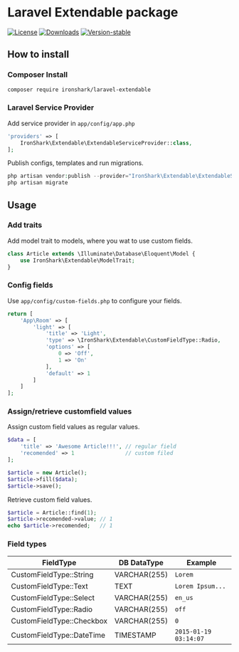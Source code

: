 Laravel Extendable package
==========================

[![License](https://img.shields.io/github/license/ironsharkde/laravel-extendable.svg)](https://packagist.org/packages/ironshark/laravel-extendable)
[![Downloads](https://img.shields.io/packagist/dt/ironshark/laravel-extendable.svg)](https://packagist.org/packages/ironshark/laravel-extendable)
[![Version-stable](https://img.shields.io/packagist/v/ironshark/laravel-extendable.svg)](https://packagist.org/packages/ironshark/laravel-extendable)


## How to install

### Composer Install

```sh
composer require ironshark/laravel-extendable
```

### Laravel Service Provider

Add service provider in `app/config/app.php`

```php
'providers' => [
    IronShark\Extendable\ExtendableServiceProvider::class,
];
```


Publish configs, templates and run migrations.

```php
php artisan vendor:publish --provider="IronShark\Extendable\ExtendableServiceProvider"
php artisan migrate
```

## Usage

### Add traits

Add model trait to models, where you wat to use custom fields.

```php
class Article extends \Illuminate\Database\Eloquent\Model {
    use IronShark\Extendable\ModelTrait;
}
```

### Config fields

Use `app/config/custom-fields.php` to configure your fields.

```php
return [
    'App\Room' => [                                                     // model name
        'light' => [                                                    // field name
            'title' => 'Light',                                         // field title (can be used in views)
            'type' => \IronShark\Extendable\CustomFieldType::Radio,     // field type
            'options' => [                                              // possible values/labels
                0 => 'Off',
                1 => 'On'
            ],
            'default' => 1                                              // default value
        ]
    ]
];
```

### Assign/retrieve customfield values 

Assign custom field values as regular values.

```php
$data = [
    'title' => 'Awesome Article!!!', // regular field
    'recomended' => 1                // custom filed     
];

$article = new Article();
$article->fill($data);
$article->save();
```

Retrieve custom field values.

```php
$article = Article::find(1);
$article->recomended->value; // 1
echo $article->recomended;   // 1
```

### Field types

| FieldType                 | DB DataType  | Example               |
|---------------------------|--------------|-----------------------|
| CustomFieldType::String   | VARCHAR(255) | `Lorem`               |
| CustomFieldType::Text     | TEXT         | `Lorem Ipsum...`      |
| CustomFieldType::Select   | VARCHAR(255) | `en_us`               |
| CustomFieldType::Radio    | VARCHAR(255) | `off`                 |
| CustomFieldType::Checkbox | VARCHAR(255) | `0`                   |
| CustomFieldType::DateTime | TIMESTAMP    | `2015-01-19 03:14:07` |
